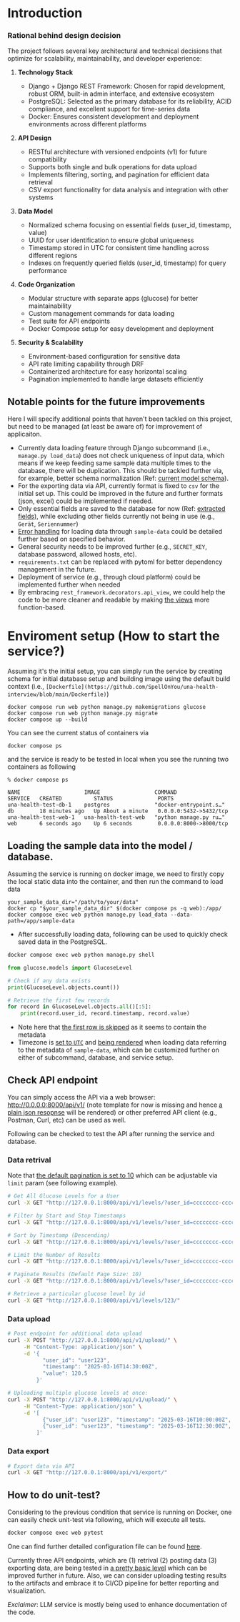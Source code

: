 # Introduction

### Rational behind design decision

The project follows several key architectural and technical decisions that optimize for scalability, maintainability, and developer experience:

1. **Technology Stack**
   - Django + Django REST Framework: Chosen for rapid development, robust ORM, built-in admin interface, and extensive ecosystem
   - PostgreSQL: Selected as the primary database for its reliability, ACID compliance, and excellent support for time-series data
   - Docker: Ensures consistent development and deployment environments across different platforms

2. **API Design**
   - RESTful architecture with versioned endpoints (v1) for future compatibility
   - Supports both single and bulk operations for data upload
   - Implements filtering, sorting, and pagination for efficient data retrieval
   - CSV export functionality for data analysis and integration with other systems

3. **Data Model**
   - Normalized schema focusing on essential fields (user_id, timestamp, value)
   - UUID for user identification to ensure global uniqueness
   - Timestamp stored in UTC for consistent time handling across different regions
   - Indexes on frequently queried fields (user_id, timestamp) for query performance

4. **Code Organization**
   - Modular structure with separate apps (glucose) for better maintainability
   - Custom management commands for data loading
   - Test suite for API endpoints
   - Docker Compose setup for easy development and deployment

5. **Security & Scalability**
   - Environment-based configuration for sensitive data
   - API rate limiting capability through DRF
   - Containerized architecture for easy horizontal scaling
   - Pagination implemented to handle large datasets efficiently

## Notable points for the future improvements

Here I will specify additional points that haven't been tackled on this project, but need to be managed (at least be aware of) for improvement of applicaiton.

- Currently data loading feature through Django subcommand (i.e., `manage.py load_data`) does not check uniqueness of input data, which means if we keep feeding same sample data multiple times to the database, there will be duplication. This should be tackled further via, for example, better schema normalization (Ref: [current model schema](https://github.com/SpellOnYou/una-health-interview/blob/main/glucose/models.py#L5)).
- For the exporting data via API, currently format is fixed to `csv` for the initial set up. This could be improved in the future and further formats (json, excel) could be implemented if needed.
- Only essential fields are saved to the database for now (Ref: [extracted fields](https://github.com/SpellOnYou/una-health-interview/blob/main/glucose/management/commands/load_data.py#L45)), while excluding other fields currently not being in use (e.g., `Gerät`, `Seriennummer`)
- [Error handling](https://github.com/SpellOnYou/una-health-interview/blob/main/glucose/management/commands/load_data.py#L56) for loading data through `sample-data` could be detailed further based on specified behavior.
- General security needs to be improved further (e.g., `SECRET_KEY`, database password, allowed hosts, etc).
- `requirements.txt` can be replaced with pytoml for better dependency management in the future.
- Deployment of service (e.g., through cloud platform) could be implemented further when needed
- By embracing `rest_framework.decorators.api_view`, we could help the code to be more cleaner and readable by making [the views](https://github.com/SpellOnYou/una-health-interview/blob/main/glucose/views.py) more function-based.

# Enviroment setup (How to start the service?)

Assuming it's the initial setup, you can simply run the service by creating schema for initial database setup and building image using the default build context (i.e., `[Dockerfile](https://github.com/SpellOnYou/una-health-interview/blob/main/Dockerfile)`)

```shell
docker compose run web python manage.py makemigrations glucose
docker compose run web python manage.py migrate
docker compose up --build
```

You can see the current status of containers via

```shell
docker compose ps
```

and the service is ready to be tested in local when you see the running two containers as following

```
% docker compose ps

NAME                    IMAGE                 COMMAND                  SERVICE   CREATED          STATUS              PORTS
una-health-test-db-1    postgres              "docker-entrypoint.s…"   db        18 minutes ago   Up About a minute   0.0.0.0:5432->5432/tcp
una-health-test-web-1   una-health-test-web   "python manage.py ru…"   web       6 seconds ago    Up 6 seconds        0.0.0.0:8000->8000/tcp
```

## Loading the sample data into the model / database.

Assuming the service is running on docker image, we need to firstly copy the local static data into the container, and then run the command to load data

```shell
your_sample_data_dir="/path/to/your/data"
docker cp "$your_sample_data_dir" $(docker compose ps -q web):/app/
docker compose exec web python manage.py load_data --data-path=/app/sample-data
```

- After successfully loading data, following can be used to quickly check saved data in the PostgreSQL.

```bash
docker compose exec web python manage.py shell
```

```python
from glucose.models import GlucoseLevel

# Check if any data exists
print(GlucoseLevel.objects.count())

# Retrieve the first few records
for record in GlucoseLevel.objects.all()[:5]:
    print(record.user_id, record.timestamp, record.value)
```

- Note here that [the first row is skipped](https://github.com/SpellOnYou/una-health-interview/blob/main/glucose/management/commands/load_data.py#L26) as it seems to contain the metadata
- Timezone is [set to `UTC`](https://github.com/SpellOnYou/una-health-interview/blob/main/config/settings.py#L129) and [being rendered](https://github.com/SpellOnYou/una-health-interview/blob/main/glucose/management/commands/load_data.py#L35) when loading data referring to the metadata of `sample-data`, which can be customized further on either of subcommand, database, and service setup.

## Check API endpoint

You can simply access the API via a web browser: http://0.0.0.0:8000/api/v1/ (note template for now is missing and hence [a plain json resopnse](https://github.com/SpellOnYou/una-health-interview/blob/main/config/settings.py#L61) will be rendered) or other preferred API client (e.g., Postman, Curl, etc) can be used as well.

Following can be checked to test the API after running the service and database.

### Data retrival

Note that [the default pagination is set to 10](https://github.com/SpellOnYou/una-health-interview/blob/main/config/settings.py#L64) which can be adjustable via `limit` param (see following example).

```bash
# Get All Glucose Levels for a User
curl -X GET "http://127.0.0.1:8000/api/v1/levels/?user_id=cccccccc-cccc-cccc-cccc-cccccccccccc"

# Filter by Start and Stop Timestamps
curl -X GET "http://127.0.0.1:8000/api/v1/levels/?user_id=cccccccc-cccc-cccc-cccc-cccccccccccc&start=2021-02-16T00:00:00Z&stop=2021-03-16T23:59:59Z"

# Sort by Timestamp (Descending)
curl -X GET "http://127.0.0.1:8000/api/v1/levels/?user_id=cccccccc-cccc-cccc-cccc-cccccccccccc&ordering=-timestamp"

# Limit the Number of Results
curl -X GET "http://127.0.0.1:8000/api/v1/levels/?user_id=cccccccc-cccc-cccc-cccc-cccccccccccc&limit=5"

# Paginate Results (Default Page Size: 10)
curl -X GET "http://127.0.0.1:8000/api/v1/levels/?user_id=cccccccc-cccc-cccc-cccc-cccccccccccc&page=2"

# Retrieve a particular glucose level by id
curl -X GET "http://127.0.0.1:8000/api/v1/levels/123/"
```

### Data upload

```bash
# Post endpoint for additional data upload
curl -X POST "http://127.0.0.1:8000/api/v1/upload/" \
     -H "Content-Type: application/json" \
     -d '{
           "user_id": "user123",
           "timestamp": "2025-03-16T14:30:00Z",
           "value": 120.5
         }'

# Uploading multiple glucose levels at once:
curl -X POST "http://127.0.0.1:8000/api/v1/upload/" \
     -H "Content-Type: application/json" \
     -d '[
           {"user_id": "user123", "timestamp": "2025-03-16T10:00:00Z", "value": 110.2},
           {"user_id": "user123", "timestamp": "2025-03-16T12:30:00Z", "value": 125.6}
         ]'
```

### Data export

```bash
# Export data via API
curl -X GET "http://127.0.0.1:8000/api/v1/export/"

```

## How to do unit-test?

Considering to the previous condition that service is running on Docker, one can easily check unit-test via following, which will execute all tests.

```bash
docker compose exec web pytest
```

One can find further detailed configuration file can be found [here](https://github.com/SpellOnYou/una-health-interview/blob/main/pytest.ini).

Currently three API endpoints, which are (1) retrival (2) posting data (3) exporting data, are being tested in [a pretty basic level](https://github.com/SpellOnYou/una-health-interview/blob/main/glucose/tests.py) which can be improved further in future. Also, we can consider uploading testing results to the artifacts and embrace it to CI/CD pipeline for better reporting and visualization.

*Exclaimer*: LLM service is mostly being used to enhance documentation of the code.
